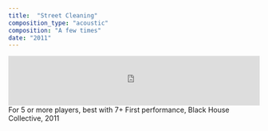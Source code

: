 ```yaml
---
title:  "Street Cleaning"
composition_type: "acoustic"
composition: "A few times"
date: "2011"
---   
```


<iframe width="100%" height="100" scrolling="no" frameborder="no" src="https://w.soundcloud.com/player/?url=https%3A//api.soundcloud.com/tracks/54519320&amp;auto_play=false&amp;hide_related=false&amp;show_comments=true&amp;show_user=true&amp;show_reposts=false&amp;visual=true"></iframe>
For 5 or more players, best with 7+  
First performance, Black House Collective, 2011  
